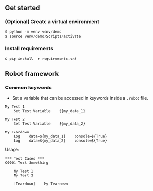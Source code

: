 ## Get started

### (Optional) Create a virtual environment

```s
$ python -m venv venv/demo
$ source venv/demo/Scripts/activate
```


### Install requirements

```s
$ pip install -r requirements.txt
```




## Robot framework

### Common keywords

- Set a variable that can be accessed in keywords inside a `.robot` file.

```
My Test 1
    Set Test Variable    ${my_data_1}

My Test 2
    Set Test Variable    ${my_data_2}
    
My Teardown
    Log    data=${my_data_1}    console=${True}
    Log    data=${my_data_2}    console=${True}
```

Usage:

```
*** Test Cases ***
C0001 Test Something

    My Test 1
    My Test 2

    [Teardown]    My Teardown
```

